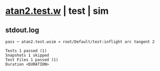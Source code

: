 # [atan2.test.w](../../../../../../tests/sdk_tests/math/atan2.test.w) | test | sim

## stdout.log
```log
pass ─ atan2.test.wsim » root/Default/test:inflight arc tangent 2

Tests 1 passed (1)
Snapshots 1 skipped
Test Files 1 passed (1)
Duration <DURATION>
```

